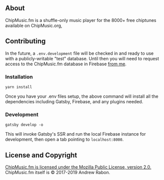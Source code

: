 ## About

ChipMusic.fm is a shuffle-only music player for the 8000+ free chiptunes available on ChipMusic.org,

## Contributing

In the future, a `.env.development` file will be checked in and ready to use with a
publicly-writable "test" database. Until then you will need to request access to the ChipMusic.fm
database in Firebase [from me](mailto:andrewrabon@gmail.com).

### Installation

```
yarn install
```

Once you have your .env files setup, the above command will install all the dependencies including
Gatsby, Firebase, and any plugins needed.

### Development

```
gatsby develop -o
```

This will invoke Gatsby's SSR and run the local Firebase instance for development, then open a tab
pointing to `localhost:8000`.

## License and Copyright

[ChipMusic.fm is licensed under the Mozilla Public License, version 2.0.](https://github.com/andrewrabon/chipmusic-fm/blob/master/LICENSE) ChipMusic.fm itself is © 2017-2019 Andrew Rabon.
